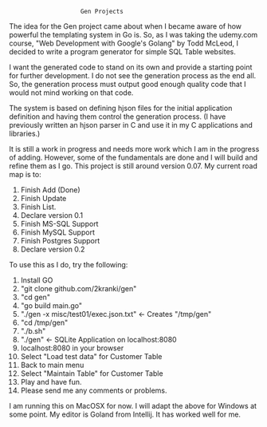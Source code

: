                         Gen Projects

The idea for the Gen project came about when I became aware of how powerful the templating system in Go is.  So, as I was taking
the udemy.com course, "Web Development with Google's Golang" by Todd McLeod, I
decided to write a program generator for simple SQL Table websites.

I want the generated code to stand on its own and provide a starting
point for further development.  I do not see the generation process
as the end all. So, the generation process must output good enough
quality code that I would not mind working on that code.  

The system is based on defining hjson files for the initial application
definition and having them control the generation process. (I have
previously written an hjson parser in C and use it in my C applications
and libraries.)

It is still a work in progress and needs more work which I am in
the progress of adding.  However, some of the fundamentals are done
and I will build and refine them as I go. This project is still around
version 0.07.  My current road map is to:

1. Finish Add (Done)
2. Finish Update
3. Finish List.
4. Declare version 0.1
5. Finish MS-SQL Support
6. Finish MySQL Support
7. Finish Postgres Support
8. Declare version 0.2

To use this as I do, try the following:
1. Install GO
2. "git clone github.com/2kranki/gen"
3. "cd gen"
4. "go build main.go"
5. "./gen -x misc/test01/exec.json.txt" <- Creates "/tmp/gen"
6. "cd /tmp/gen"
7. "./b.sh"
8. "./gen"   <- SQLite Application on localhost:8080
9. localhost:8080 in your browser
10. Select "Load test data" for Customer Table
11. Back to main menu
12. Select "Maintain Table" for Customer Table
13. Play and have fun.
14. Please send me any comments or problems.

I am running this on MacOSX for now.  I will adapt the above for Windows at some point.
My editor is Goland from Intellij.  It has worked well for me.

